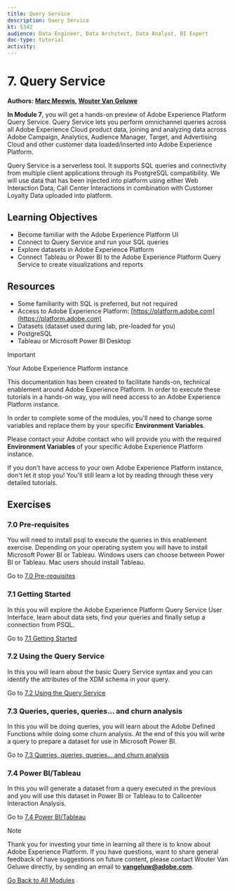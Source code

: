 ```yaml
---
title: Query Service
description: Query Service
kt: 5342
audience: Data Engineer, Data Architect, Data Analyst, BI Expert
doc-type: tutorial
activity: 
---
```


# 7. Query Service

**Authors: [Marc Meewis](https://www.linkedin.com/in/marcmeewis/), [Wouter Van Geluwe](https://www.linkedin.com/in/woutervangeluwe/)**

**In Module 7**, you will get a hands-on preview of Adobe Experience Platform Query Service. Query Service lets you perform omnichannel queries across all Adobe Experience Cloud product data, joining and analyzing data across Adobe Campaign, Analytics, Audience Manager, Target, and Advertising Cloud and other customer data loaded/inserted into Adobe Experience Platform.

Query Service is a serverless tool. It supports SQL queries and connectivity from multiple client applications through its PostgreSQL compatibility.
We will use data that has been injected into platform using either Web Interaction Data, Call Center Interactions in combination with Customer Loyalty Data uploaded into platform.

## Learning Objectives

- Become familiar with the Adobe Experience Platform UI
- Connect to Query Service and run your SQL queries
- Explore datasets in Adobe Experience Platform
- Connect Tableau or Power BI to the Adobe Experience Platform Query Service to create visualizations and reports

## Resources

- Some familiarity with SQL is preferred, but not required
- Access to Adobe Experience Platform: [https://platform.adobe.com](https://platform.adobe.com)
- Datasets (dataset used during lab, pre-loaded for you)
- PostgreSQL
- Tableau or Microsoft Power BI Desktop

>[!IMPORTANT]
>
>Your Adobe Experience Platform instance
>
>This documentation has been created to facilitate hands-on, technical enablement around Adobe Experience Platform. In order to execute these tutorials in a hands-on way, you will need access to an Adobe Experience Platform instance.
>
>In order to complete some of the modules, you'll need to change some variables and replace them by your specific **Environment Variables**. 
>
>Please contact your Adobe contact who will provide you with the required **Environment Variables** of your specific Adobe Experience Platform instance.
>
>If you don't have access to your own Adobe Experience Platform instance, don't let it stop you! You'll still learn a lot by reading through these very detailed tutorials.

## Exercises

### 7.0 Pre-requisites

You will need to install psql to execute the queries in this enablement exercise. Depending on your operating system you will have to install Microsoft Power BI or Tableau. Windows users can choose between Power BI or Tableau. Mac users should install Tableau.

Go to [7.0 Pre-requisites](./ex0.md)

### 7.1 Getting Started

In this you will explore the Adobe Experience Platform Query Service User Interface, learn about data sets, find your queries and finally setup a connection from PSQL.

Go to [7.1 Getting Started](./ex1.md)

### 7.2 Using the Query Service

In this you will learn about the basic Query Service syntax and you can identify the attributes of the XDM schema in your query.

Go to [7.2 Using the Query Service](./ex2.md)

### 7.3 Queries, queries, queries...  and churn analysis

In this you will be doing queries, you will learn about the Adobe Defined Functions while doing some churn analysis. At the end of this you will write a query to prepare a dataset for use in Microsoft Power BI.

Go to [7.3 Queries, queries, queries...  and churn analysis](./ex3.md)

### 7.4 Power BI/Tableau

In this you will generate a dataset from a query executed in the previous and you will use this dataset in Power BI or Tableau to to Callcenter Interaction Analysis.

Go to [7.4 Power BI/Tableau](./ex4.md)

>[!NOTE]
>
>Thank you for investing your time in learning all there is to know about Adobe Experience Platform. If you have questions, want to share general feedback of have suggestions on future content, please contact Wouter Van Geluwe directly, by sending an email to **vangeluw@adobe.com**.

[Go Back to All Modules](../../overview.md)
